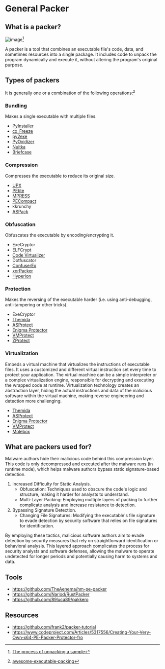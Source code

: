 # General Packer

## What is a packer?

![image](https://static.packt-cdn.com/products/9781789610789/graphics/assets/9f14b8b8-352b-4de3-a8fa-ce3e7cb4dfda.png)[^1]

A packer is a tool that combines an executable file's code, data, and sometimes resources into a single package. It includes code to unpack the program dynamically and execute it, without altering the program's original purpose.

## Types of packers

It is generally one or a combination of the following operations:[^2]

### Bundling

Makes a single executable with multiple files.

- [PyInstaller](https://pyinstaller.org/en/stable/)
- [cx_Freeze](https://cx-freeze.readthedocs.io/en/stable/)
- [py2exe](https://www.py2exe.org/)
- [PyOxidizer](https://github.com/indygreg/PyOxidizer)
- [Nuitka](https://nuitka.net/)
- [Briefcase](https://beeware.org/project/projects/tools/briefcase/)

### Compression

Compresses the executable to reduce its original size.

- [UPX](https://upx.github.io/)
- [PEtite](https://www.un4seen.com/petite/)
- [MPRESS](https://www.autohotkey.com/mpress/mpress_web.htm)
- [PECompact](https://bitsum.com/pecompact.htm)
- kkrunchy
- [ASPack](http://www.aspack.com/)

### Obfuscation

Obfuscates the executable by encoding/encrypting it.

- ExeCryptor
- ELFCrypt
- [Code Virtualizer](https://www.oreans.com/CodeVirtualizer.php)
- Dotfuscator
- [ConfuserEx](https://mkaring.github.io/ConfuserEx/)
- [xorPacker](https://github.com/tmenochet/XorPacker)
- [Hyperion](https://www.kali.org/tools/hyperion/)

### Protection

Makes the reversing of the executable harder (i.e. using anti-debugging, anti-tampering or other tricks).

- ExeCryptor
- [Themida](https://github.com/redgate4/Themida)
- [ASProtect](http://www.aspack.com/asprotect64.html)
- [Enigma Protector](https://enigmaprotector.com/)
- [VMProtect](https://vmpsoft.com/)
- [ZProtect](http://www.jiami.net/)

### Virtualization

Embeds a virtual machine that virtualizes the instructions of executable files.
It uses a customized and different virtual instruction set every time to protect your application.
The virtual machine can be a simple interpreter or a complex virtualization engine, responsible for decrypting and executing the wrapped code at runtime.
Virtualization technology creates an abstraction layer, hiding the actual instructions and data of the malicious software within the virtual machine, making reverse engineering and detection more challenging.

- [Themida](https://github.com/redgate4/Themida)
- [ASProtect](http://www.aspack.com/asprotect64.html)
- [Enigma Protector](https://enigmaprotector.com/)
- [VMProtect](https://vmpsoft.com/)
- [Molebox](https://github.com/sudachen/Molebox)

## What are packers used for?

Malware authors hide their malicious code behind this compression layer. This code is only decompressed and executed after the malware runs (in runtime mode), which helps malware authors bypass static signature-based detection.

1. Increased Difficulty for Static Analysis.
   - Obfuscation: Techniques used to obscure the code's logic and structure, making it harder for analysts to understand.
   - Multi-Layer Packing: Employing multiple layers of packing to further complicate analysis and increase resistance to detection.
2. Bypassing Signature Detection.
   - Changing File Signatures: Modifying the executable's file signature to evade detection by security software that relies on file signatures for identification.

By employing these tactics, malicious software authors aim to evade detection by security measures that rely on straightforward identification or behavioral analysis. This layered approach complicates the process for security analysts and software defenses, allowing the malware to operate undetected for longer periods and potentially causing harm to systems and data.

## Tools

- https://github.com/TheAenema/hm-pe-packer
- https://github.com/Nariod/RustPacker
- https://github.com/89luca89/pakkero

## Resources

- https://github.com/frank2/packer-tutorial
- https://www.codeproject.com/Articles/5317556/Creating-Your-Very-Own-x64-PE-Packer-Protector-fro

[^1]: [The process of unpacking a sample](https://subscription.packtpub.com/book/security/9781789610789/5/ch05lvl1sec01/exploring-packers)
[^2]: [awesome-executable-packing](https://github.com/packing-box/awesome-executable-packing)

